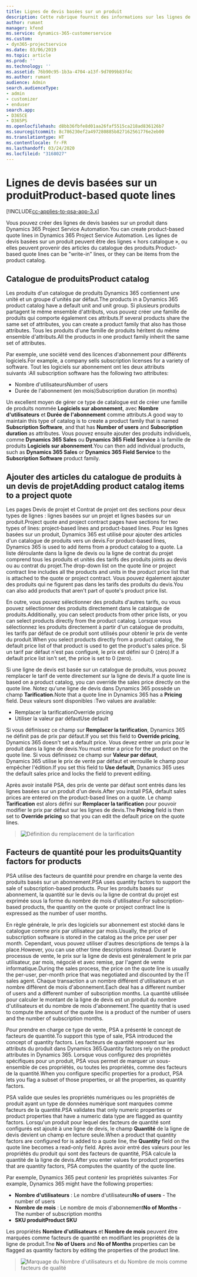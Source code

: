 ```yaml
---
title: Lignes de devis basées sur un produit
description: Cette rubrique fournit des informations sur les lignes de devis basées sur un produit.
author: rumant
manager: kfend
ms.service: dynamics-365-customerservice
ms.custom:
- dyn365-projectservice
ms.date: 03/06/2019
ms.topic: article
ms.prod: ''
ms.technology: ''
ms.assetid: 76b90c95-1b3a-4704-a13f-9d7099b83f4c
ms.author: rumant
audience: Admin
search.audienceType:
- admin
- customizer
- enduser
search.app:
- D365CE
- D365PS
ms.openlocfilehash: d8bb36fbfe8d01aa26faf5515ca218ad836126b7
ms.sourcegitcommit: 8c786230ef2a497280885b827162561776e2eb00
ms.translationtype: HT
ms.contentlocale: fr-FR
ms.lasthandoff: 03/24/2020
ms.locfileid: "3168027"
---
```

# <a name="product-based-quote-lines"></a><span data-ttu-id="50a72-103">Lignes de devis basées sur un produit</span><span class="sxs-lookup"><span data-stu-id="50a72-103">Product-based quote lines</span></span>

[!INCLUDE[cc-applies-to-psa-app-3.x](../includes/cc-applies-to-psa-app-3x.md)]


<span data-ttu-id="50a72-104">Vous pouvez créer des lignes de devis basées sur un produit dans Dynamics 365 Project Service Automation.</span><span class="sxs-lookup"><span data-stu-id="50a72-104">You can create product-based quote lines in Dynamics 365 Project Service Automation.</span></span> <span data-ttu-id="50a72-105">Les lignes de devis basées sur un produit peuvent être des lignes « hors catalogue », ou elles peuvent provenir des articles du catalogue des produits.</span><span class="sxs-lookup"><span data-stu-id="50a72-105">Product-based quote lines can be "write-in" lines, or they can be items from the product catalog.</span></span>

## <a name="product-catalog"></a><span data-ttu-id="50a72-106">Catalogue de produits</span><span class="sxs-lookup"><span data-stu-id="50a72-106">Product catalog</span></span>

<span data-ttu-id="50a72-107">Les produits d'un catalogue de produits Dynamics 365 contiennent une unité et un groupe d'unités par défaut.</span><span class="sxs-lookup"><span data-stu-id="50a72-107">The products in a Dynamics 365 product catalog have a default unit and unit group.</span></span> <span data-ttu-id="50a72-108">Si plusieurs produits partagent le même ensemble d'attributs, vous pouvez créer une famille de produits qui comporte également ces attributs.</span><span class="sxs-lookup"><span data-stu-id="50a72-108">If several products share the same set of attributes, you can create a product family that also has those attributes.</span></span> <span data-ttu-id="50a72-109">Tous les produits d'une famille de produits héritent du même ensemble d'attributs.</span><span class="sxs-lookup"><span data-stu-id="50a72-109">All the products in one product family inherit the same set of attributes.</span></span>

<span data-ttu-id="50a72-110">Par exemple, une société vend des licences d'abonnement pour différents logiciels.</span><span class="sxs-lookup"><span data-stu-id="50a72-110">For example, a company sells subscription licenses for a variety of software.</span></span> <span data-ttu-id="50a72-111">Tout les logiciels sur abonnement ont les deux attributs suivants :</span><span class="sxs-lookup"><span data-stu-id="50a72-111">All subscription software has the following two attributes:</span></span>

- <span data-ttu-id="50a72-112">Nombre d'utilisateurs</span><span class="sxs-lookup"><span data-stu-id="50a72-112">Number of users</span></span> 
- <span data-ttu-id="50a72-113">Durée de l'abonnement (en mois)</span><span class="sxs-lookup"><span data-stu-id="50a72-113">Subscription duration (in months)</span></span>

<span data-ttu-id="50a72-114">Un excellent moyen de gérer ce type de catalogue est de créer une famille de produits nommée **Logiciels sur abonnement**, avec **Nombre d'utilisateurs** et **Durée de l'abonnement** comme attributs.</span><span class="sxs-lookup"><span data-stu-id="50a72-114">A good way to maintain this type of catalog is to create a product family that is named **Subscription Software**, and that has **Number of users** and **Subscription duration** as attributes.</span></span> <span data-ttu-id="50a72-115">Vous pouvez ensuite ajouter des produits individuels, comme **Dynamics 365 Sales** ou **Dynamics 365 Field Service** à la famille de produits **Logiciels sur abonnement**.</span><span class="sxs-lookup"><span data-stu-id="50a72-115">You can then add individual products, such as **Dynamics 365 Sales** or **Dynamics 365 Field Service** to the **Subscription Software** product family.</span></span>

## <a name="adding-product-catalog-items-to-a-project-quote"></a><span data-ttu-id="50a72-116">Ajouter des articles du catalogue de produits à un devis de projet</span><span class="sxs-lookup"><span data-stu-id="50a72-116">Adding product catalog items to a project quote</span></span>

<span data-ttu-id="50a72-117">Les pages Devis de projet et Contrat de projet ont des sections pour deux types de lignes : lignes basées sur un projet et lignes basées sur un produit.</span><span class="sxs-lookup"><span data-stu-id="50a72-117">Project quote and project contract pages have sections for two types of lines: project-based lines and product-based lines.</span></span> <span data-ttu-id="50a72-118">Pour les lignes basées sur un produit, Dynamics 365 est utilisé pour ajouter des articles d'un catalogue de produits vers un devis.</span><span class="sxs-lookup"><span data-stu-id="50a72-118">For product-based lines, Dynamics 365 is used to add items from a product catalog to a quote.</span></span> <span data-ttu-id="50a72-119">La liste déroulante dans la ligne de devis ou la ligne de contrat du projet comprend tous les produits et unités des tarifs des produits joints au devis ou au contrat du projet.</span><span class="sxs-lookup"><span data-stu-id="50a72-119">The drop-down list on the quote line or project contract line includes all the products and units in the product price list that is attached to the quote or project contract.</span></span> <span data-ttu-id="50a72-120">Vous pouvez également ajouter des produits qui ne figurent pas dans les tarifs des produits du devis.</span><span class="sxs-lookup"><span data-stu-id="50a72-120">You can also add products that aren't part of quote's product price list.</span></span>

<span data-ttu-id="50a72-121">En outre, vous pouvez sélectionner des produits d'autres tarifs, ou vous pouvez sélectionner des produits directement dans le catalogue de produits.</span><span class="sxs-lookup"><span data-stu-id="50a72-121">Additionally, you can select products from other price lists, or you can select products directly from the product catalog.</span></span> <span data-ttu-id="50a72-122">Lorsque vous sélectionnez les produits directement à partir d'un catalogue de produits, les tarifs par défaut de ce produit sont utilisés pour obtenir le prix de vente du produit.</span><span class="sxs-lookup"><span data-stu-id="50a72-122">When you select products directly from a product catalog, the default price list of that product is used to get the product's sales price.</span></span> <span data-ttu-id="50a72-123">Si un tarif par défaut n'est pas configuré, le prix est défini sur 0 (zéro).</span><span class="sxs-lookup"><span data-stu-id="50a72-123">If a default price list isn't set, the price is set to 0 (zero).</span></span>

<span data-ttu-id="50a72-124">Si une ligne de devis est basée sur un catalogue de produits, vous pouvez remplacer le tarif de vente directement sur la ligne de devis.</span><span class="sxs-lookup"><span data-stu-id="50a72-124">If a quote line is based on a product catalog, you can override the sales price directly on the quote line.</span></span> <span data-ttu-id="50a72-125">Notez qu'une ligne de devis dans Dynamics 365 possède un champ **Tarification**.</span><span class="sxs-lookup"><span data-stu-id="50a72-125">Note that a quote line in Dynamics 365 has a **Pricing** field.</span></span> <span data-ttu-id="50a72-126">Deux valeurs sont disponibles :</span><span class="sxs-lookup"><span data-stu-id="50a72-126">Two values are available:</span></span>

- <span data-ttu-id="50a72-127">Remplacer la tarification</span><span class="sxs-lookup"><span data-stu-id="50a72-127">Override pricing</span></span>  
- <span data-ttu-id="50a72-128">Utiliser la valeur par défaut</span><span class="sxs-lookup"><span data-stu-id="50a72-128">Use default</span></span>

<span data-ttu-id="50a72-129">Si vous définissez ce champ sur **Remplacer la tarification**, Dynamics 365 ne définit pas de prix par défaut.</span><span class="sxs-lookup"><span data-stu-id="50a72-129">If you set this field to **Override pricing**, Dynamics 365 doesn't set a default price.</span></span> <span data-ttu-id="50a72-130">Vous devez entrer un prix pour le produit dans la ligne de devis.</span><span class="sxs-lookup"><span data-stu-id="50a72-130">You must enter a price for the product on the quote line.</span></span> <span data-ttu-id="50a72-131">Si vous définissez ce champ sur **Valeur par défaut**, Dynamics 365 utilise le prix de vente par défaut et verrouille le champ pour empêcher l'édition.</span><span class="sxs-lookup"><span data-stu-id="50a72-131">If you set this field to **Use default**, Dynamics 365 uses the default sales price and locks the field to prevent editing.</span></span>

<span data-ttu-id="50a72-132">Après avoir installé PSA, des prix de vente par défaut sont entrés dans les lignes basées sur un produit d'un devis.</span><span class="sxs-lookup"><span data-stu-id="50a72-132">After you install PSA, default sales prices are entered on the product-based lines on a quote.</span></span> <span data-ttu-id="50a72-133">Le champ **Tarification** est alors défini sur **Remplacer la tarification** pour pouvoir modifier le prix par défaut sur les lignes de devis.</span><span class="sxs-lookup"><span data-stu-id="50a72-133">The **Pricing** field is then set to **Override pricing** so that you can edit the default price on the quote lines.</span></span>

> ![Définition du remplacement de la tarification](media/basic-guide-10.png)
 
## <a name="quantity-factors-for-products"></a><span data-ttu-id="50a72-135">Facteurs de quantité pour les produits</span><span class="sxs-lookup"><span data-stu-id="50a72-135">Quantity factors for products</span></span>

<span data-ttu-id="50a72-136">PSA utilise des facteurs de quantité pour prendre en charge la vente des produits basés sur un abonnement.</span><span class="sxs-lookup"><span data-stu-id="50a72-136">PSA uses quantity factors to support the sale of subscription-based products.</span></span> <span data-ttu-id="50a72-137">Pour les produits basés sur abonnement, la quantité sur le devis ou la ligne de contrat du projet est exprimée sous la forme du nombre de mois d'utilisateur.</span><span class="sxs-lookup"><span data-stu-id="50a72-137">For subscription-based products, the quantity on the quote or project contract line is expressed as the number of user months.</span></span>

<span data-ttu-id="50a72-138">En règle générale, le prix des logiciels sur abonnement est stocké dans le catalogue comme prix par utilisateur par mois.</span><span class="sxs-lookup"><span data-stu-id="50a72-138">Usually, the price of subscription software is stored in the catalog as the price per user per month.</span></span> <span data-ttu-id="50a72-139">Cependant, vous pouvez utiliser d'autres descriptions de temps à la place.</span><span class="sxs-lookup"><span data-stu-id="50a72-139">However, you can use other time descriptions instead.</span></span> <span data-ttu-id="50a72-140">Durant le processus de vente, le prix sur la ligne de devis est généralement le prix par utilisateur, par mois, négocié et avec remise, par l'agent de vente informatique.</span><span class="sxs-lookup"><span data-stu-id="50a72-140">During the sales process, the price on the quote line is usually the per-user, per-month price that was negotiated and discounted by the IT sales agent.</span></span> <span data-ttu-id="50a72-141">Chaque transaction a un nombre différent d'utilisateurs et un nombre différent de mois d'abonnement.</span><span class="sxs-lookup"><span data-stu-id="50a72-141">Each deal has a different number of users and a different number of subscription months.</span></span> <span data-ttu-id="50a72-142">La quantité utilisée pour calculer le montant de la ligne de devis est un produit du nombre d'utilisateurs et du nombre de mois d'abonnement.</span><span class="sxs-lookup"><span data-stu-id="50a72-142">The quantity that is used to compute the amount of the quote line is a product of the number of users and the number of subscription months.</span></span>

<span data-ttu-id="50a72-143">Pour prendre en charge ce type de vente, PSA a présenté le concept de facteurs de quantité.</span><span class="sxs-lookup"><span data-stu-id="50a72-143">To support this type of sale, PSA introduced the concept of quantity factors.</span></span> <span data-ttu-id="50a72-144">Les facteurs de quantité reposent sur les attributs du produit dans Dynamics 365.</span><span class="sxs-lookup"><span data-stu-id="50a72-144">Quantity factors rely on the product attributes in Dynamics 365.</span></span> <span data-ttu-id="50a72-145">Lorsque vous configurez des propriétés spécifiques pour un produit, PSA vous permet de marquer un sous-ensemble de ces propriétés, ou toutes les propriétés, comme des facteurs de la quantité.</span><span class="sxs-lookup"><span data-stu-id="50a72-145">When you configure specific properties for a product, PSA lets you flag a subset of those properties, or all the properties, as quantity factors.</span></span>

<span data-ttu-id="50a72-146">PSA valide que seules les propriétés numériques ou les propriétés de produit ayant un type de données numérique sont marquées comme facteurs de la quantité.</span><span class="sxs-lookup"><span data-stu-id="50a72-146">PSA validates that only numeric properties or product properties that have a numeric data type are flagged as quantity factors.</span></span> <span data-ttu-id="50a72-147">Lorsqu'un produit pour lequel des facteurs de quantité sont configurés est ajouté à une ligne de devis, le champ **Quantité** de la ligne de devis devient un champ en lecture seule.</span><span class="sxs-lookup"><span data-stu-id="50a72-147">When a product that quantity factors are configured for is added to a quote line, the **Quantity** field on the quote line becomes a read-only field.</span></span> <span data-ttu-id="50a72-148">Après avoir entré des valeurs pour les propriétés du produit qui sont des facteurs de quantité, PSA calcule la quantité de la ligne de devis.</span><span class="sxs-lookup"><span data-stu-id="50a72-148">After you enter values for product properties that are quantity factors, PSA computes the quantity of the quote line.</span></span>

<span data-ttu-id="50a72-149">Par exemple, Dynamics 365 peut contenir les propriétés suivantes :</span><span class="sxs-lookup"><span data-stu-id="50a72-149">For example, Dynamics 365 might have the following properties:</span></span> 

- <span data-ttu-id="50a72-150">**Nombre d'utilisateurs** : Le nombre d'utilisateurs</span><span class="sxs-lookup"><span data-stu-id="50a72-150">**No of users** - The number of users</span></span> 
- <span data-ttu-id="50a72-151">**Nombre de mois** : Le nombre de mois d'abonnement</span><span class="sxs-lookup"><span data-stu-id="50a72-151">**No of Months** - The number of subscription months</span></span>
- <span data-ttu-id="50a72-152">**SKU produit**</span><span class="sxs-lookup"><span data-stu-id="50a72-152">**Product SKU**</span></span> 

<span data-ttu-id="50a72-153">Les propriétés **Nombre d'utilisateurs** et **Nombre de mois** peuvent être marquées comme facteurs de quantité en modifiant les propriétés de la ligne de produit.</span><span class="sxs-lookup"><span data-stu-id="50a72-153">Tne **No of Users** and **No of Months** properties can be flagged as quantity factors by editing the properties of the product line.</span></span> 

> ![Marquage du Nombre d'utilisateurs et du Nombre de mois comme facteurs de qualité](media/basic-guide-11.png)
 
